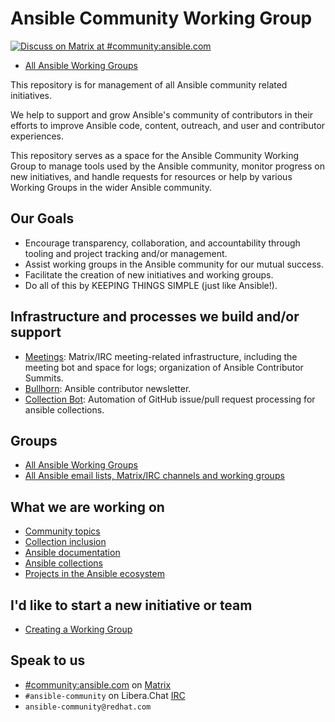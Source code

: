 # Ansible Community Working Group

[![Discuss on Matrix at #community:ansible.com](https://img.shields.io/matrix/community:ansible.com.svg?server_fqdn=ansible-accounts.ems.host&label=Discuss%20on%20Matrix%20at%20%23community:ansible.com&logo=matrix)](https://matrix.to/#/#community:ansible.com)

* [All Ansible Working Groups](https://github.com/ansible/community/wiki)

This repository is for management of all Ansible community related initiatives.

We help to support and grow Ansible's community of contributors in their efforts to improve Ansible code, content, outreach, and user and contributor experiences.

This repository serves as a space for the Ansible Community Working Group to manage tools used by the Ansible community, monitor progress on new initiatives, and handle requests for resources or help by various Working Groups in the wider Ansible community.

## Our Goals

* Encourage transparency, collaboration, and accountability through tooling and project tracking and/or management.
* Assist working groups in the Ansible community for our mutual success.
* Facilitate the creation of new initiatives and working groups.
* Do all of this by KEEPING THINGS SIMPLE (just like Ansible!).

## Infrastructure and processes we build and/or support

* [Meetings](https://github.com/ansible/community/tree/main/meetings): Matrix/IRC meeting-related infrastructure, including the meeting bot and space for logs; organization of Ansible Contributor Summits.
* [Bullhorn](https://github.com/ansible/community/wiki/News#the-bullhorn): Ansible contributor newsletter.
* [Collection Bot](https://github.com/ansible-community/collection_bot): Automation of GitHub issue/pull request processing for ansible collections.

## Groups

* [All Ansible Working Groups](https://github.com/ansible/community/wiki)
* [All Ansible email lists, Matrix/IRC channels and working groups](https://docs.ansible.com/ansible/devel/community/communication.html)

## What we are working on

* [Community topics](https://github.com/ansible-community/community-topics)
* [Collection inclusion](https://github.com/ansible-collections/ansible-inclusion)
* [Ansible documentation](https://github.com/orgs/ansible/projects/94/views/1)
* [Ansible collections](https://github.com/ansible-collections)
* [Projects in the Ansible ecosystem](https://github.com/ansible)

## I'd like to start a new initiative or team

* [Creating a Working Group](WORKING-GROUPS.md)

## Speak to us

* [#community:ansible.com](https://matrix.to/#/#community:ansible.com) on [Matrix](https://docs.ansible.com/ansible/devel/community/communication.html#ansible-community-on-matrix)
* `#ansible-community` on Libera.Chat [IRC](https://docs.ansible.com/ansible/devel/community/communication.html#ansible-community-on-irc)
* `ansible-community@redhat.com`
